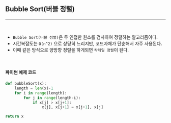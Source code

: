 ## Bubble Sort(버블 정렬)

-----

<br />

- `Bubble Sort(버블 정렬)`은 두 인접한 원소를 검사하여 정렬하는 알고리즘이다.
- 시간복잡도는 `O(n^2)` 으로 상당히 느리지만, 코드자체가 단순해서 자주 사용된다.
- 이때 같은 방식으로 양방향 정렬을 하게되면 `칵테일 정렬`이 된다.

<br />

#### 파이썬 예제 코드

```python
def bubbleSort(x):
    length = len(x)-1
    for i in range(length):
        for j in range(length-i):
            if x[j] > x[j+1]:
                x[j], x[j+1] = x[j+1], x[j]

return x
```




